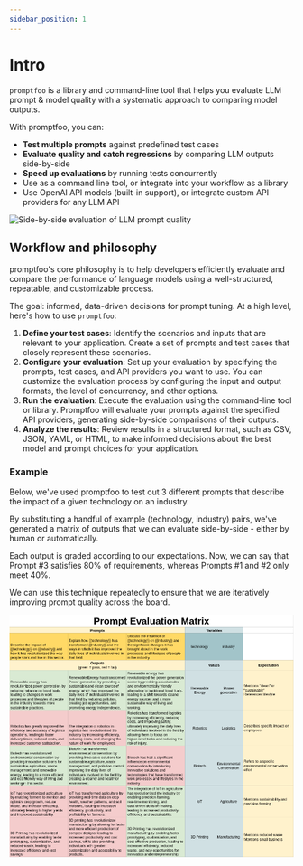 ```yaml
---
sidebar_position: 1
---
```


# Intro

`promptfoo` is a library and command-line tool that helps you evaluate LLM prompt & model quality with a systematic approach to comparing model outputs.

With promptfoo, you can:

- **Test multiple prompts** against predefined test cases
- **Evaluate quality and catch regressions** by comparing LLM outputs side-by-side
- **Speed up evaluations** by running tests concurrently
- Use as a command line tool, or integrate into your workflow as a library
- Use OpenAI API models (built-in support), or integrate custom API providers for any LLM API

![Side-by-side evaluation of LLM prompt quality](https://user-images.githubusercontent.com/310310/235529431-f4d5c395-d569-448e-9697-cd637e0372a5.gif)

## Workflow and philosophy

promptfoo's core philosophy is to help developers efficiently evaluate and compare the performance of language models using a well-structured, repeatable, and customizable process.

The goal: informed, data-driven decisions for prompt tuning. At a high level, here's how to use `promptfoo`:

1. **Define your test cases**: Identify the scenarios and inputs that are relevant to your application. Create a set of prompts and test cases that closely represent these scenarios.
2. **Configure your evaluation**: Set up your evaluation by specifying the prompts, test cases, and API providers you want to use. You can customize the evaluation process by configuring the input and output formats, the level of concurrency, and other options.
3. **Run the evaluation**: Execute the evaluation using the command-line tool or library. Promptfoo will evaluate your prompts against the specified API providers, generating side-by-side comparisons of their outputs.
4. **Analyze the results**: Review results in a structured format, such as CSV, JSON, YAML, or HTML, to make informed decisions about the best model and prompt choices for your application.

### Example

Below, we've used promptfoo to test out 3 different prompts that describe the impact of a given technology on an industry.

By substituting a handful of example (technology, industry) pairs, we've generated a matrix of outputs that we can evaluate side-by-side - either by human or automatically.

Each output is graded according to our expectations. Now, we can say that Prompt #3 satisfies 80% of requirements, whereas Prompts #1 and #2 only meet 40%.

We can use this technique repeatedly to ensure that we are iteratively improving prompt quality across the board.

![Evaluating prompts as a matrix](./assets/prompt-evaluation-matrix.png)
